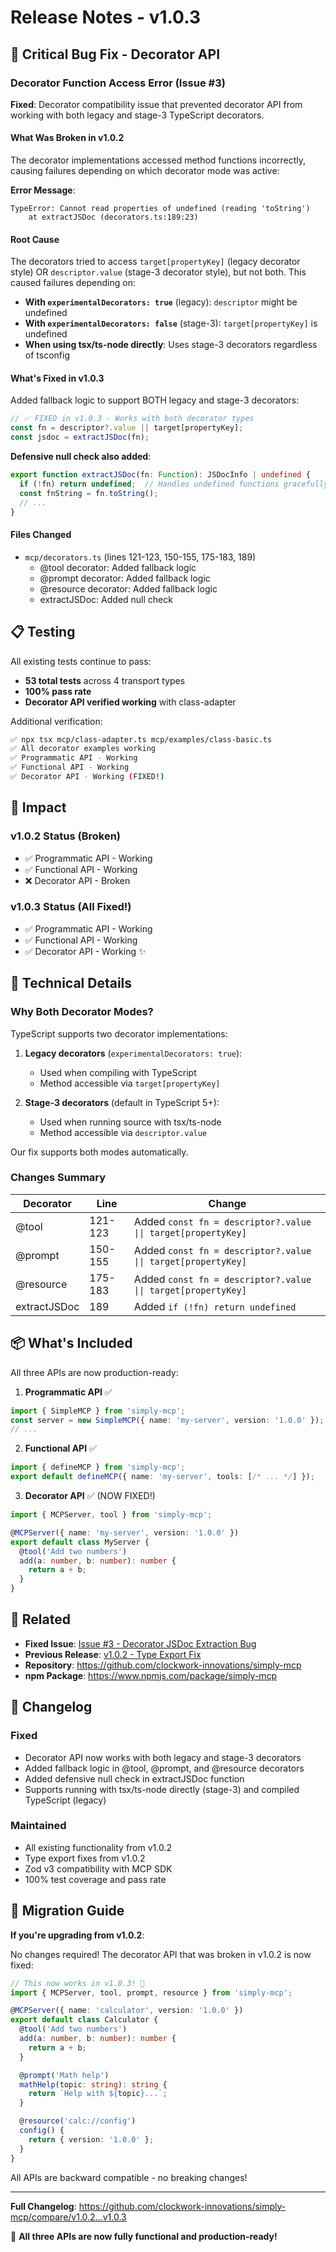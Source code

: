 # Release Notes - v1.0.3

## 🐛 Critical Bug Fix - Decorator API

### Decorator Function Access Error (Issue #3)

**Fixed**: Decorator compatibility issue that prevented decorator API from working with both legacy and stage-3 TypeScript decorators.

#### What Was Broken in v1.0.2

The decorator implementations accessed method functions incorrectly, causing failures depending on which decorator mode was active:

**Error Message**:
```
TypeError: Cannot read properties of undefined (reading 'toString')
    at extractJSDoc (decorators.ts:189:23)
```

#### Root Cause

The decorators tried to access `target[propertyKey]` (legacy decorator style) OR `descriptor.value` (stage-3 decorator style), but not both. This caused failures depending on:
- **With `experimentalDecorators: true`** (legacy): `descriptor` might be undefined
- **With `experimentalDecorators: false`** (stage-3): `target[propertyKey]` is undefined
- **When using tsx/ts-node directly**: Uses stage-3 decorators regardless of tsconfig

#### What's Fixed in v1.0.3

Added fallback logic to support BOTH legacy and stage-3 decorators:

```typescript
// ✅ FIXED in v1.0.3 - Works with both decorator types
const fn = descriptor?.value || target[propertyKey];
const jsdoc = extractJSDoc(fn);
```

**Defensive null check also added**:
```typescript
export function extractJSDoc(fn: Function): JSDocInfo | undefined {
  if (!fn) return undefined;  // Handles undefined functions gracefully
  const fnString = fn.toString();
  // ...
}
```

#### Files Changed

- `mcp/decorators.ts` (lines 121-123, 150-155, 175-183, 189)
  - @tool decorator: Added fallback logic
  - @prompt decorator: Added fallback logic
  - @resource decorator: Added fallback logic
  - extractJSDoc: Added null check

## 📋 Testing

All existing tests continue to pass:

- **53 total tests** across 4 transport types
- **100% pass rate**
- **Decorator API verified working** with class-adapter

Additional verification:
```bash
✅ npx tsx mcp/class-adapter.ts mcp/examples/class-basic.ts
✅ All decorator examples working
✅ Programmatic API - Working
✅ Functional API - Working
✅ Decorator API - Working (FIXED!)
```

## 🎯 Impact

### v1.0.2 Status (Broken)
- ✅ Programmatic API - Working
- ✅ Functional API - Working
- ❌ Decorator API - Broken

### v1.0.3 Status (All Fixed!)
- ✅ Programmatic API - Working
- ✅ Functional API - Working
- ✅ Decorator API - Working ✨

## 🔧 Technical Details

### Why Both Decorator Modes?

TypeScript supports two decorator implementations:
1. **Legacy decorators** (`experimentalDecorators: true`):
   - Used when compiling with TypeScript
   - Method accessible via `target[propertyKey]`

2. **Stage-3 decorators** (default in TypeScript 5+):
   - Used when running source with tsx/ts-node
   - Method accessible via `descriptor.value`

Our fix supports both modes automatically.

### Changes Summary

| Decorator | Line | Change |
|-----------|------|--------|
| @tool | 121-123 | Added `const fn = descriptor?.value \|\| target[propertyKey]` |
| @prompt | 150-155 | Added `const fn = descriptor?.value \|\| target[propertyKey]` |
| @resource | 175-183 | Added `const fn = descriptor?.value \|\| target[propertyKey]` |
| extractJSDoc | 189 | Added `if (!fn) return undefined` |

## 📦 What's Included

All three APIs are now production-ready:

1. **Programmatic API** ✅
```typescript
import { SimpleMCP } from 'simply-mcp';
const server = new SimpleMCP({ name: 'my-server', version: '1.0.0' });
// ...
```

2. **Functional API** ✅
```typescript
import { defineMCP } from 'simply-mcp';
export default defineMCP({ name: 'my-server', tools: [/* ... */] });
```

3. **Decorator API** ✅ (NOW FIXED!)
```typescript
import { MCPServer, tool } from 'simply-mcp';

@MCPServer({ name: 'my-server', version: '1.0.0' })
export default class MyServer {
  @tool('Add two numbers')
  add(a: number, b: number): number {
    return a + b;
  }
}
```

## 🔗 Related

- **Fixed Issue**: [Issue #3 - Decorator JSDoc Extraction Bug](FINAL-TEST-REPORT-v1.0.2.md)
- **Previous Release**: [v1.0.2 - Type Export Fix](https://github.com/clockwork-innovations/simply-mcp/releases/tag/v1.0.2)
- **Repository**: https://github.com/clockwork-innovations/simply-mcp
- **npm Package**: https://www.npmjs.com/package/simply-mcp

## 📝 Changelog

### Fixed
- Decorator API now works with both legacy and stage-3 decorators
- Added fallback logic in @tool, @prompt, and @resource decorators
- Added defensive null check in extractJSDoc function
- Supports running with tsx/ts-node directly (stage-3) and compiled TypeScript (legacy)

### Maintained
- All existing functionality from v1.0.2
- Type export fixes from v1.0.2
- Zod v3 compatibility with MCP SDK
- 100% test coverage and pass rate

## 🚀 Migration Guide

**If you're upgrading from v1.0.2**:

No changes required! The decorator API that was broken in v1.0.2 is now fixed:

```typescript
// This now works in v1.0.3! 🎉
import { MCPServer, tool, prompt, resource } from 'simply-mcp';

@MCPServer({ name: 'calculator', version: '1.0.0' })
export default class Calculator {
  @tool('Add two numbers')
  add(a: number, b: number): number {
    return a + b;
  }

  @prompt('Math help')
  mathHelp(topic: string): string {
    return `Help with ${topic}...`;
  }

  @resource('calc://config')
  config() {
    return { version: '1.0.0' };
  }
}
```

All APIs are backward compatible - no breaking changes!

---

**Full Changelog**: https://github.com/clockwork-innovations/simply-mcp/compare/v1.0.2...v1.0.3

🎉 **All three APIs are now fully functional and production-ready!**
